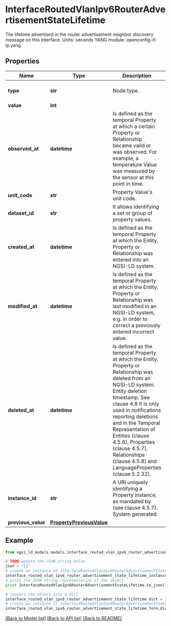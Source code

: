 # InterfaceRoutedVlanIpv6RouterAdvertisementStateLifetime

The lifetime advertised in the router advertisement neighbor discovery message on this interface.  Units: seconds  YANG module: openconfig-if-ip.yang 

## Properties

Name | Type | Description | Notes
------------ | ------------- | ------------- | -------------
**type** | **str** | Node type.  | [optional] [default to 'Property']
**value** | **int** |  | 
**observed_at** | **datetime** | Is defined as the temporal Property at which a certain Property or Relationship became valid or was observed. For example, a temperature Value was measured by the sensor at this point in time.  | [optional] 
**unit_code** | **str** | Property Value&#39;s unit code.  | [optional] 
**dataset_id** | **str** | It allows identifying a set or group of property values.  | [optional] 
**created_at** | **datetime** | Is defined as the temporal Property at which the Entity, Property or Relationship was entered into an NGSI-LD system.  | [optional] [readonly] 
**modified_at** | **datetime** | Is defined as the temporal Property at which the Entity, Property or Relationship was last modified in an NGSI-LD system, e.g. in order to correct a previously entered incorrect value.  | [optional] [readonly] 
**deleted_at** | **datetime** | Is defined as the temporal Property at which the Entity, Property or Relationship was deleted from an NGSI-LD system.  Entity deletion timestamp. See clause 4.8 It is only used in notifications reporting deletions and in the Temporal Representation of Entities (clause 4.5.6), Properties (clause 4.5.7), Relationships (clause 4.5.8) and LanguageProperties (clause 5.2.32).  | [optional] [readonly] 
**instance_id** | **str** | A URI uniquely identifying a Property instance, as mandated by (see clause 4.5.7). System generated.  | [optional] [readonly] 
**previous_value** | [**PropertyPreviousValue**](PropertyPreviousValue.md) |  | [optional] 

## Example

```python
from ngsi_ld_models.models.interface_routed_vlan_ipv6_router_advertisement_state_lifetime import InterfaceRoutedVlanIpv6RouterAdvertisementStateLifetime

# TODO update the JSON string below
json = "{}"
# create an instance of InterfaceRoutedVlanIpv6RouterAdvertisementStateLifetime from a JSON string
interface_routed_vlan_ipv6_router_advertisement_state_lifetime_instance = InterfaceRoutedVlanIpv6RouterAdvertisementStateLifetime.from_json(json)
# print the JSON string representation of the object
print InterfaceRoutedVlanIpv6RouterAdvertisementStateLifetime.to_json()

# convert the object into a dict
interface_routed_vlan_ipv6_router_advertisement_state_lifetime_dict = interface_routed_vlan_ipv6_router_advertisement_state_lifetime_instance.to_dict()
# create an instance of InterfaceRoutedVlanIpv6RouterAdvertisementStateLifetime from a dict
interface_routed_vlan_ipv6_router_advertisement_state_lifetime_form_dict = interface_routed_vlan_ipv6_router_advertisement_state_lifetime.from_dict(interface_routed_vlan_ipv6_router_advertisement_state_lifetime_dict)
```
[[Back to Model list]](../README.md#documentation-for-models) [[Back to API list]](../README.md#documentation-for-api-endpoints) [[Back to README]](../README.md)



